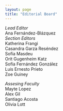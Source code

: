 ```yaml
---
layout: page
title: "Editorial Board"
---
```


*Lead Editor*   
Ana Fernández-Blázquez   
*Section Editors*   
Katherina Frangi   
Casandra Garza Reséndez   
Sofía Masdeu   
Orit Gugenheim Katz   
Sofía Fernández González   
Luis Ernesto Prieto   
Zoe Guiney

*Assesing Faculty*   
Mayte Lopez   
Alex Gil   
Santiago Acosta   
Olivia Lott